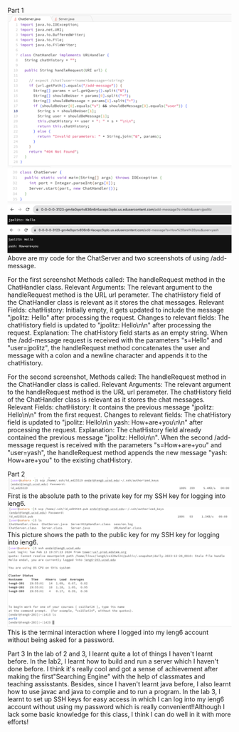 Part 1
![Image](ChatServer1.png)
![Image](ChatServer2.png)
![Image](add-message1.png)
![Image](add-message2.png)
Above are my code for the ChatServer and two screenshots of using /add-message.

For the first screenshot
Methods called: The handleRequest method in the ChatHandler class.
Relevant Arguments:
The relevant argument to the handleRequest method is the URL url perameter. 
The chatHistory field of the ChatHandler class is relevant as it stores the chat messages.
Relevant Fields:
chatHistory: Initially empty, it gets updated to include the message "jpolitz: Hello" after processing the request.
Changes to relevant fields:
The chatHistory field is updated to "jpolitz: Hello\n\n" after processing the request.
Explanation: The chatHistory field starts as an empty string. When the /add-message request is received with the parameters "s=Hello" and "user=jpolitz", the handleRequest method concatenates the user and message with a colon and a newline character and appends it to the chatHistory.

For the second screenshot,
Methods called:
The handleRequest method in the ChatHandler class is called.
Relevant Arguments:
The relevant argument to the handleRequest method is the URL url perameter.
The chatHistory field of the ChatHandler class is relevant as it stores the chat messages.
Relevant Fields:
chatHistory: It contains the previous message "jpolitz: Hello\n\n" from the first request.
Changes to relevant fields:
The chatHistory field is updated to "jpolitz: Hello\n\n yash: How+are+you\n\n" after processing the request.
Explanation: The chatHistory field already contained the previous message "jpolitz: Hello\n\n". When the second /add-message request is received with the parameters "s=How+are+you" and "user=yash", the handleRequest method appends the new message "yash: How+are+you" to the existing chatHistory.

Part 2
![Image](privatekey.png)
First is the absolute path to the private key for my SSH key for logging into ieng6.
![Image](publickey.png)
This picture shows the path to the public key for my SSH key for logging into ieng6.
![Image](Intersaction.png)
This is the terminal interaction where I logged into my ieng6 account without being asked for a password.

Part 3
In the lab of 2 and 3, I learnt quite a lot of things I haven't learnt before. In the lab2, I learnt how to build and run a server which I haven't done before. I think it's really cool and got a sense of achievement after making the first"Searching Engine" with the help of classmates and teaching assisstants. Besides, since I haven't learnt java before, I also learnt how to use javac and java to complie and to run a program. In the lab 3, I learnt to set up SSH keys for easy access in which I can log into my ieng6 account without using my password which is really convenient!!Although I lack some basic knowledge for this class, I think I can do well in it with more efforts!
